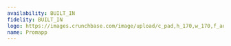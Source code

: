 ```yaml
---
availability: BUILT_IN
fidelity: BUILT_IN
logo: https://images.crunchbase.com/image/upload/c_pad,h_170,w_170,f_auto,b_white,q_auto:eco,dpr_2/we8aer1wk05ox997trkc
name: Promapp
---
```

